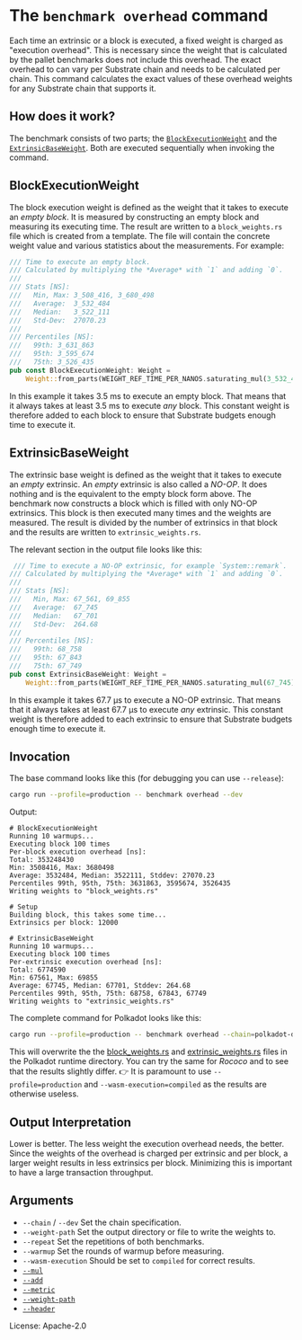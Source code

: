 # The `benchmark overhead` command

Each time an extrinsic or a block is executed, a fixed weight is charged as "execution overhead". This is necessary
since the weight that is calculated by the pallet benchmarks does not include this overhead. The exact overhead to can
vary per Substrate chain and needs to be calculated per chain. This command calculates the exact values of these
overhead weights for any Substrate chain that supports it.

## How does it work?

The benchmark consists of two parts; the [`BlockExecutionWeight`] and the [`ExtrinsicBaseWeight`]. Both are executed
sequentially when invoking the command.

## BlockExecutionWeight

The block execution weight is defined as the weight that it takes to execute an *empty block*. It is measured by
constructing an empty block and measuring its executing time. The result are written to a `block_weights.rs` file which
is created from a template. The file will contain the concrete weight value and various statistics about the
measurements. For example:
```rust
/// Time to execute an empty block.
/// Calculated by multiplying the *Average* with `1` and adding `0`.
///
/// Stats [NS]:
///   Min, Max: 3_508_416, 3_680_498
///   Average:  3_532_484
///   Median:   3_522_111
///   Std-Dev:  27070.23
///
/// Percentiles [NS]:
///   99th: 3_631_863
///   95th: 3_595_674
///   75th: 3_526_435
pub const BlockExecutionWeight: Weight =
    Weight::from_parts(WEIGHT_REF_TIME_PER_NANOS.saturating_mul(3_532_484), 0);
```

In this example it takes 3.5 ms to execute an empty block. That means that it always takes at least 3.5 ms to execute
*any* block. This constant weight is therefore added to each block to ensure that Substrate budgets enough time to
execute it.

## ExtrinsicBaseWeight

The extrinsic base weight is defined as the weight that it takes to execute an *empty* extrinsic. An *empty* extrinsic
is also called a *NO-OP*. It does nothing and is the equivalent to the empty block form above. The benchmark now
constructs a block which is filled with only NO-OP extrinsics. This block is then executed many times and the weights
are measured. The result is divided by the number of extrinsics in that block and the results are written to
`extrinsic_weights.rs`.

The relevant section in the output file looks like this:
```rust
 /// Time to execute a NO-OP extrinsic, for example `System::remark`.
/// Calculated by multiplying the *Average* with `1` and adding `0`.
///
/// Stats [NS]:
///   Min, Max: 67_561, 69_855
///   Average:  67_745
///   Median:   67_701
///   Std-Dev:  264.68
///
/// Percentiles [NS]:
///   99th: 68_758
///   95th: 67_843
///   75th: 67_749
pub const ExtrinsicBaseWeight: Weight =
    Weight::from_parts(WEIGHT_REF_TIME_PER_NANOS.saturating_mul(67_745), 0);
```

In this example it takes 67.7 µs to execute a NO-OP extrinsic. That means that it always takes at least 67.7 µs to
execute *any* extrinsic. This constant weight is therefore added to each extrinsic to ensure that Substrate budgets
enough time to execute it.

## Invocation

The base command looks like this (for debugging you can use `--release`):
```sh
cargo run --profile=production -- benchmark overhead --dev
```

Output:
```pre
# BlockExecutionWeight
Running 10 warmups...
Executing block 100 times
Per-block execution overhead [ns]:
Total: 353248430
Min: 3508416, Max: 3680498
Average: 3532484, Median: 3522111, Stddev: 27070.23
Percentiles 99th, 95th, 75th: 3631863, 3595674, 3526435
Writing weights to "block_weights.rs"

# Setup
Building block, this takes some time...
Extrinsics per block: 12000

# ExtrinsicBaseWeight
Running 10 warmups...
Executing block 100 times
Per-extrinsic execution overhead [ns]:
Total: 6774590
Min: 67561, Max: 69855
Average: 67745, Median: 67701, Stddev: 264.68
Percentiles 99th, 95th, 75th: 68758, 67843, 67749
Writing weights to "extrinsic_weights.rs"
```

The complete command for Polkadot looks like this:
```sh
cargo run --profile=production -- benchmark overhead --chain=polkadot-dev --wasm-execution=compiled --weight-path=runtime/polkadot/constants/src/weights/
```

This will overwrite the the
[block_weights.rs](https://github.com/paritytech/polkadot/blob/c254e5975711a6497af256f6831e9a6c752d28f5/runtime/polkadot/constants/src/weights/block_weights.rs)
and
[extrinsic_weights.rs](https://github.com/paritytech/polkadot/blob/c254e5975711a6497af256f6831e9a6c752d28f5/runtime/polkadot/constants/src/weights/extrinsic_weights.rs)
files in the Polkadot runtime directory. You can try the same for *Rococo* and to see that the results slightly differ.
👉 It is paramount to use `--profile=production` and `--wasm-execution=compiled` as the results are otherwise useless.

## Output Interpretation

Lower is better. The less weight the execution overhead needs, the better. Since the weights of the overhead is charged
per extrinsic and per block, a larger weight results in less extrinsics per block. Minimizing this is important to have
a large transaction throughput.

## Arguments

- `--chain` / `--dev` Set the chain specification.
- `--weight-path` Set the output directory or file to write the weights to.
- `--repeat` Set the repetitions of both benchmarks.
- `--warmup` Set the rounds of warmup before measuring.
- `--wasm-execution` Should be set to `compiled` for correct results.
- [`--mul`](../shared/README.md#arguments)
- [`--add`](../shared/README.md#arguments)
- [`--metric`](../shared/README.md#arguments)
- [`--weight-path`](../shared/README.md#arguments)
- [`--header`](../shared/README.md#arguments)

License: Apache-2.0

<!-- LINKS -->
[`ExtrinsicBaseWeight`]:
    https://github.com/paritytech/substrate/blob/580ebae17fa30082604f1c9720f6f4a1cfe95b50/frame/support/src/weights/extrinsic_weights.rs#L26
[`BlockExecutionWeight`]:
    https://github.com/paritytech/substrate/blob/580ebae17fa30082604f1c9720f6f4a1cfe95b50/frame/support/src/weights/block_weights.rs#L26

[System::Remark]:
    https://github.com/paritytech/substrate/blob/580ebae17fa30082604f1c9720f6f4a1cfe95b50/frame/system/src/lib.rs#L382
